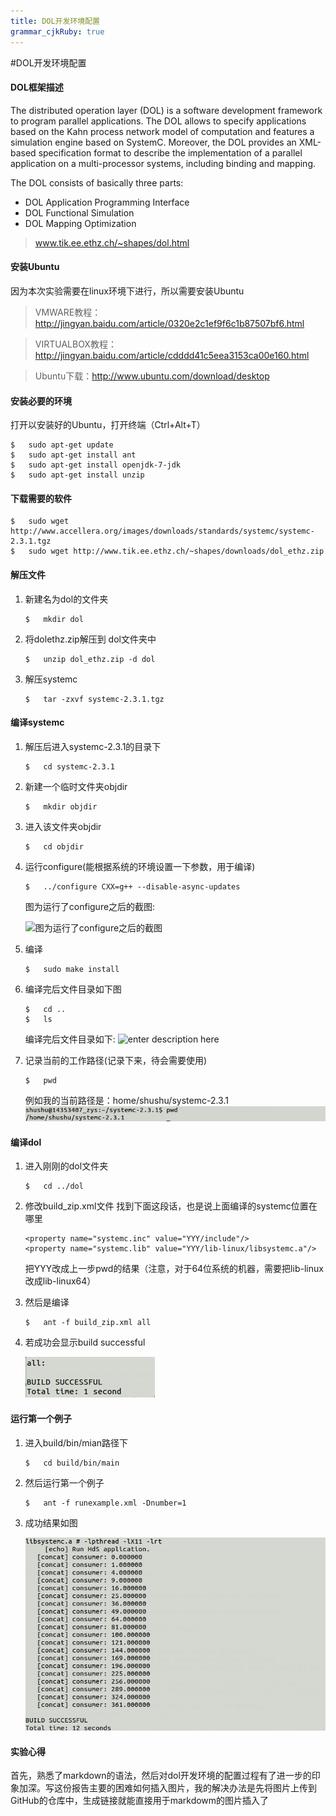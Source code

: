 ```yaml
---
title: DOL开发环境配置
grammar_cjkRuby: true
---
```

#DOL开发环境配置


#### **DOL框架描述**
 The distributed operation layer (DOL) is a software development framework to program parallel applications. The DOL allows to specify applications based on the Kahn process network model of computation and features a simulation engine based on SystemC. Moreover, the DOL provides an XML-based specification format to describe the implementation of a parallel application on a multi-processor systems, including binding and mapping.

The DOL consists of basically three parts:
* DOL Application Programming Interface
* DOL Functional Simulation
* DOL Mapping Optimization

> www.tik.ee.ethz.ch/~shapes/dol.html


#### **安装Ubuntu**
因为本次实验需要在linux环境下进行，所以需要安装Ubuntu
> VMWARE教程：http://jingyan.baidu.com/article/0320e2c1ef9f6c1b87507bf6.html

> VIRTUALBOX教程：http://jingyan.baidu.com/article/cdddd41c5eea3153ca00e160.html

> Ubuntu下载：http://www.ubuntu.com/download/desktop

#### **安装必要的环境**
打开以安装好的Ubuntu，打开终端（Ctrl+Alt+T）
```
$	sudo apt-get update
$	sudo apt-get install ant
$ 	sudo apt-get install openjdk-7-jdk
$	sudo apt-get install unzip
```

#### **下载需要的软件**
```
$   sudo wget http://www.accellera.org/images/downloads/standards/systemc/systemc-2.3.1.tgz
$   sudo wget http://www.tik.ee.ethz.ch/~shapes/downloads/dol_ethz.zip
```

#### **解压文件**
1. 新建名为dol的文件夹

    ```
    $	mkdir dol
    ```
2. 将dolethz.zip解压到 dol文件夹中

    ```
    $	unzip dol_ethz.zip -d dol
    ```
3. 解压systemc

    ```
    $	tar -zxvf systemc-2.3.1.tgz
    ```

#### **编译systemc**
1. 解压后进入systemc-2.3.1的目录下

    ```
    $	cd systemc-2.3.1
    ```
2. 新建一个临时文件夹objdir

    ```
    $	mkdir objdir
    ```
3. 进入该文件夹objdir

    ```
    $	cd objdir
    ```
4. 运行configure(能根据系统的环境设置一下参数，用于编译)

    ```
    $	../configure CXX=g++ --disable-async-updates
    ```

	图为运行了configure之后的截图:

	![图为运行了configure之后的截图](/home/shushu/ES2016_14353407/img/1.jpg)

5. 编译

    ```
    $	sudo make install
    ```
6. 编译完后文件目录如下图

    ```
    $   cd ..
    $   ls
    ```
	编译完后文件目录如下:
    ![enter description here](/home/shushu/ES2016_14353407/img/2.jpg)
7. 记录当前的工作路径(记录下来，待会需要使用)

    ```
    $	pwd
    ```
	例如我的当前路径是：home/shushu/systemc-2.3.1
    ![enter description here](https://raw.githubusercontent.com/miraclezys/ES2016_14353407/master/img/3.jpg)


#### **编译dol**
1. 进入刚刚的dol文件夹

    ```
    $	cd ../dol
    ```
2. 修改build_zip.xml文件
    找到下面这段话，也是说上面编译的systemc位置在哪里

    ```
    <property name="systemc.inc" value="YYY/include"/>
    <property name="systemc.lib" value="YYY/lib-linux/libsystemc.a"/>
    ```

    把YYY改成上一步pwd的结果（注意，对于64位系统的机器，需要把lib-linux改成lib-linux64）
3. 然后是编译

    ```
    $	ant -f build_zip.xml all
    ```
4. 若成功会显示build successful

     ![若成功会显示build successful](https://raw.githubusercontent.com/miraclezys/ES2016_14353407/master/img/4.jpg)

#### **运行第一个例子**
1. 进入build/bin/mian路径下

    ```
    $	cd build/bin/main
    ```
2. 然后运行第一个例子

    ```
    $	ant -f runexample.xml -Dnumber=1
    ```
3. 成功结果如图

    ![成功结果](https://raw.githubusercontent.com/miraclezys/ES2016_14353407/master/img/5.jpg)

#### **实验心得**
首先，熟悉了markdown的语法，然后对dol开发环境的配置过程有了进一步的印象加深。写这份报告主要的困难如何插入图片，我的解决办法是先将图片上传到GitHub的仓库中，生成链接就能直接用于markdowm的图片插入了






 
